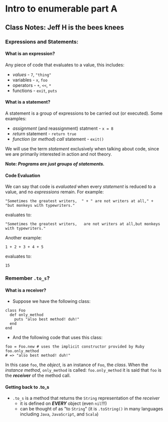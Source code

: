Intro to enumerable part A
==================================================================

## Class Notes: Jeff H is the bees knees

### Expressions and Statements:

#### What is an expression?

Any piece of code that evaluates to a value, this includes:

- *values* - `7`, `"thing"`
- variables - `x`, `foo`
- operators - `+`, `<<`, `*`
- functions - `exit`, `puts`

#### What is a statement?

A statement is a group of expressions to be carried out (or executed). Some examples:

- *assignment* (and reassignment) statment - `x = 8`
- *return* statement - `return true`
- *function* (or *method*) *call* statement - `exit()`

We will use the term *statement* exclusively when talking about code, since we are primarily interested in action and not theory.

**Note: _Programs are just groups of statements._**

#### Code Evaluation

We can say that code is *evaluated* when every *statement* is reduced to a value, and no *expressions* remain. For example:

```
"Sometimes the greatest writers,  " + " are not writers at all," + "but monkeys with typewriters."
```

evaluates to:

```
"Sometimes the greatest writers,   are not writers at all,but monkeys with typewriters."
```

Another example:

```
1 + 2 + 3 + 4 + 5
```

evaluates to:

```
15
```

### Remember `.to_s`?

#### What is a receiver?
-	Suppose we have the following class:

```
class Foo
  def only_method
    puts "also best method! duh!"
  end
end
```
-	And the following code that uses this class:

```
foo = Foo.new # uses the implicit constructor provided by Ruby
foo.only_method
# => "also best method! duh!"
```

In this case `foo`, the *object*, is an instance of `Foo`, the *class*. When the *instance method*, `only_method` is called: `foo.only_method` it is said that `foo` is the **_receiver_** of the method call.

#### Getting back to .to_s

- `.to_s` is a method that returns the `String` representation of the *receiver*
	- it is defined on **_EVERY_** object (even `nil`!!!)
	- can be thought of as "to `String`" (it is `.toString()` in many languages including `Java`, `JavaScript`, and `Scala`)
